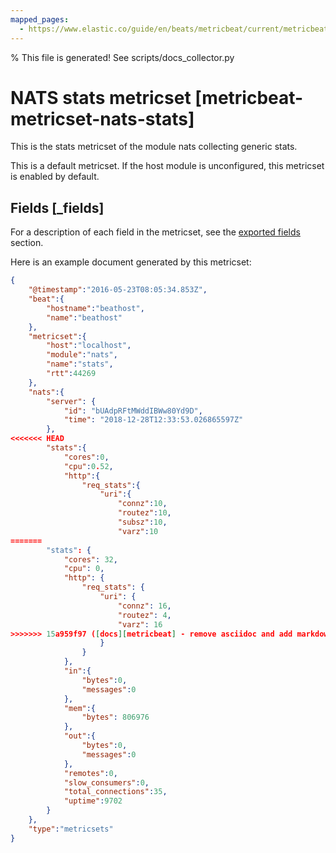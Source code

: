 ```yaml
---
mapped_pages:
  - https://www.elastic.co/guide/en/beats/metricbeat/current/metricbeat-metricset-nats-stats.html
---
```


% This file is generated! See scripts/docs_collector.py

# NATS stats metricset [metricbeat-metricset-nats-stats]

This is the stats metricset of the module nats collecting generic stats.

This is a default metricset. If the host module is unconfigured, this metricset is enabled by default.

## Fields [_fields]

For a description of each field in the metricset, see the [exported fields](/reference/metricbeat/exported-fields-nats.md) section.

Here is an example document generated by this metricset:

```json
{
    "@timestamp":"2016-05-23T08:05:34.853Z",
    "beat":{
        "hostname":"beathost",
        "name":"beathost"
    },
    "metricset":{
        "host":"localhost",
        "module":"nats",
        "name":"stats",
        "rtt":44269
    },
    "nats":{
        "server": {
            "id": "bUAdpRFtMWddIBWw80Yd9D",
            "time": "2018-12-28T12:33:53.026865597Z"
        },
<<<<<<< HEAD
        "stats":{
            "cores":0,
            "cpu":0.52,
            "http":{
                "req_stats":{
                    "uri":{
                        "connz":10,
                        "routez":10,
                        "subsz":10,
                        "varz":10
=======
        "stats": {
            "cores": 32,
            "cpu": 0,
            "http": {
                "req_stats": {
                    "uri": {
                        "connz": 16,
                        "routez": 4,
                        "varz": 16
>>>>>>> 15a959f97 ([docs][metricbeat] - remove asciidoc and add markdown (#44947))
                    }
                }
            },
            "in":{
                "bytes":0,
                "messages":0
            },
            "mem":{
                "bytes": 806976
            },
            "out":{
                "bytes":0,
                "messages":0
            },
            "remotes":0,
            "slow_consumers":0,
            "total_connections":35,
            "uptime":9702
        }
    },
    "type":"metricsets"
}
```
